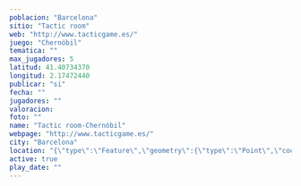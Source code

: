 ```yaml
---
poblacion: "Barcelona"
sitio: "Tactic room"
web: "http://www.tacticgame.es/"
juego: "Chernóbil"
tematica: ""
max_jugadores: 5
latitud: 41.40734370
longitud: 2.17472440
publicar: "si"
fecha: ""
jugadores: ""
valoracion: 
foto: ""
name: "Tactic room-Chernóbil"
webpage: "http://www.tacticgame.es/"
city: "Barcelona"
location: "{\"type\":\"Feature\",\"geometry\":{\"type\":\"Point\",\"coordinates\":[\"41,40734370\",\"2,17472440\"]}}"
active: true
play_date: ""
---
```

